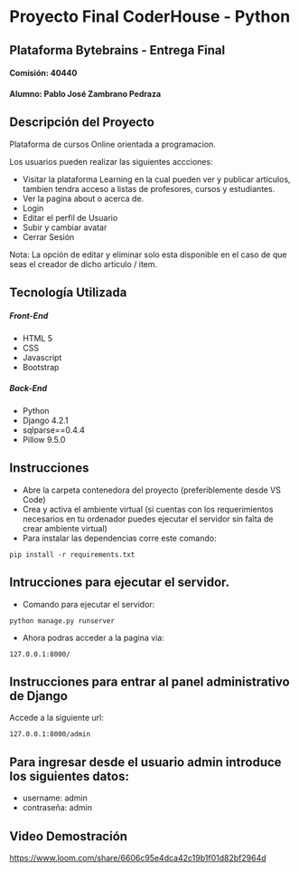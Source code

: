 # Proyecto Final CoderHouse - Python
## Plataforma Bytebrains - Entrega Final 
#### Comisión: 40440
#### Alumno: Pablo José Zambrano Pedraza

## Descripción del Proyecto
Plataforma de cursos Online orientada a programacion.

Los usuarios pueden realizar las siguientes accciones:
- Visitar la plataforma Learning en la cual pueden ver y publicar articulos, tambien tendra acceso a listas de profesores, cursos y estudiantes.
- Ver la pagina about o acerca de.
- Login
- Editar el perfil de Usuario
- Subir y cambiar avatar
- Cerrar Sesión

Nota: La opción de editar y eliminar solo esta disponible en el caso de que seas el creador de dicho articulo / item.

## Tecnología Utilizada

##### Front-End
- HTML 5
- CSS 
- Javascript
- Bootstrap
##### Back-End
- Python
- Django 4.2.1
- sqlparse==0.4.4
- Pillow 9.5.0
## Instrucciones 
+ Abre la carpeta contenedora del proyecto (preferiblemente desde VS Code)
+ Crea y activa el ambiente virtual (si cuentas con los requerimientos necesarios en tu ordenador puedes ejecutar el servidor sin falta de crear ambiente virtual)
+ Para instalar las dependencias corre este comando:

```
pip install -r requirements.txt
```

## Intrucciones para ejecutar el servidor.
+ Comando para ejecutar el servidor:
```
python manage.py runserver
```
+ Ahora podras acceder a la pagina via:
```
127.0.0.1:8000/
```

## Instrucciones para entrar al panel administrativo de Django
Accede a la siguiente url:
```
127.0.0.1:8000/admin
```
## Para ingresar desde el usuario admin introduce los siguientes datos:
+ username: admin
+ contraseña: admin

## Video Demostración

https://www.loom.com/share/6606c95e4dca42c19b1f01d82bf2964d
